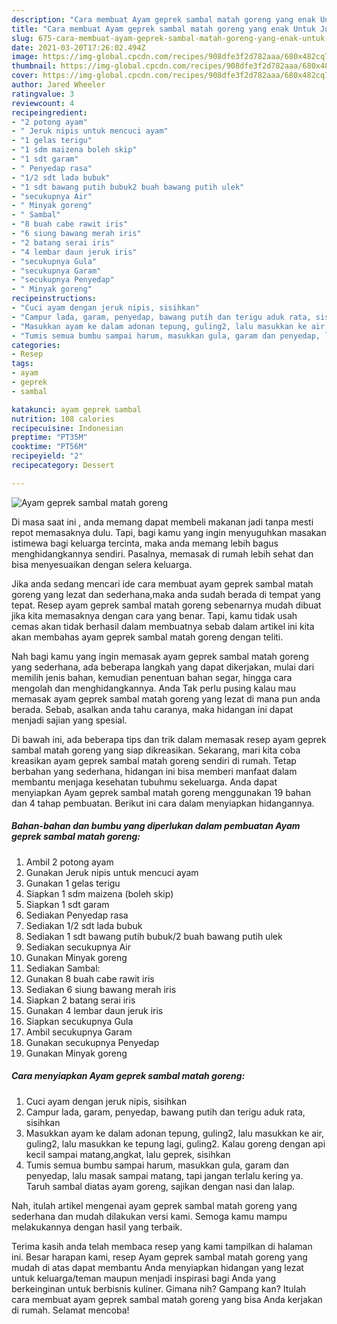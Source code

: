 ```yaml
---
description: "Cara membuat Ayam geprek sambal matah goreng yang enak Untuk Jualan"
title: "Cara membuat Ayam geprek sambal matah goreng yang enak Untuk Jualan"
slug: 675-cara-membuat-ayam-geprek-sambal-matah-goreng-yang-enak-untuk-jualan
date: 2021-03-20T17:26:02.494Z
image: https://img-global.cpcdn.com/recipes/908dfe3f2d782aaa/680x482cq70/ayam-geprek-sambal-matah-goreng-foto-resep-utama.jpg
thumbnail: https://img-global.cpcdn.com/recipes/908dfe3f2d782aaa/680x482cq70/ayam-geprek-sambal-matah-goreng-foto-resep-utama.jpg
cover: https://img-global.cpcdn.com/recipes/908dfe3f2d782aaa/680x482cq70/ayam-geprek-sambal-matah-goreng-foto-resep-utama.jpg
author: Jared Wheeler
ratingvalue: 3
reviewcount: 4
recipeingredient:
- "2 potong ayam"
- " Jeruk nipis untuk mencuci ayam"
- "1 gelas terigu"
- "1 sdm maizena boleh skip"
- "1 sdt garam"
- " Penyedap rasa"
- "1/2 sdt lada bubuk"
- "1 sdt bawang putih bubuk2 buah bawang putih ulek"
- "secukupnya Air"
- " Minyak goreng"
- " Sambal"
- "8 buah cabe rawit iris"
- "6 siung bawang merah iris"
- "2 batang serai iris"
- "4 lembar daun jeruk iris"
- "secukupnya Gula"
- "secukupnya Garam"
- "secukupnya Penyedap"
- " Minyak goreng"
recipeinstructions:
- "Cuci ayam dengan jeruk nipis, sisihkan"
- "Campur lada, garam, penyedap, bawang putih dan terigu aduk rata, sisihkan"
- "Masukkan ayam ke dalam adonan tepung, guling2, lalu masukkan ke air, guling2, lalu masukkan ke tepung lagi, guling2. Kalau goreng dengan api kecil sampai matang,angkat, lalu geprek, sisihkan"
- "Tumis semua bumbu sampai harum, masukkan gula, garam dan penyedap, lalu masak sampai matang, tapi jangan terlalu kering ya. Taruh sambal diatas ayam goreng, sajikan dengan nasi dan lalap."
categories:
- Resep
tags:
- ayam
- geprek
- sambal

katakunci: ayam geprek sambal 
nutrition: 108 calories
recipecuisine: Indonesian
preptime: "PT35M"
cooktime: "PT56M"
recipeyield: "2"
recipecategory: Dessert

---
```



![Ayam geprek sambal matah goreng](https://img-global.cpcdn.com/recipes/908dfe3f2d782aaa/680x482cq70/ayam-geprek-sambal-matah-goreng-foto-resep-utama.jpg)

Di masa  saat ini , anda memang dapat membeli makanan jadi tanpa mesti repot memasaknya dulu. Tapi, bagi kamu yang ingin menyuguhkan masakan istimewa bagi keluarga tercinta, maka anda memang lebih bagus menghidangkannya sendiri. Pasalnya, memasak di rumah lebih sehat dan bisa menyesuaikan dengan selera keluarga.

Jika anda sedang mencari ide cara membuat ayam geprek sambal matah goreng yang lezat dan sederhana,maka anda sudah berada di tempat yang tepat. Resep ayam geprek sambal matah goreng  sebenarnya mudah dibuat jika kita memasaknya dengan cara yang benar. Tapi, kamu tidak usah cemas akan tidak berhasil dalam membuatnya 
sebab dalam artikel ini kita akan membahas ayam geprek sambal matah goreng dengan teliti.  



Nah bagi kamu yang ingin memasak ayam geprek sambal matah goreng yang sederhana, ada beberapa langkah yang dapat dikerjakan, mulai dari memilih jenis bahan, kemudian penentuan bahan segar, hingga cara mengolah dan menghidangkannya. Anda Tak perlu pusing kalau mau memasak ayam geprek sambal matah goreng yang lezat di mana pun anda berada. Sebab, asalkan anda  tahu caranya, maka hidangan ini dapat menjadi sajian yang spesial.

Di bawah ini, ada beberapa tips dan trik dalam memasak resep ayam geprek sambal matah goreng yang siap dikreasikan. Sekarang, mari kita coba kreasikan ayam geprek sambal matah goreng sendiri di rumah. Tetap berbahan yang sederhana, hidangan ini bisa memberi manfaat dalam membantu menjaga kesehatan tubuhmu sekeluarga. Anda dapat menyiapkan Ayam geprek sambal matah goreng menggunakan 19 bahan dan 4 tahap pembuatan. Berikut ini cara dalam menyiapkan hidangannya.

<!--inarticleads1-->

##### Bahan-bahan dan bumbu yang diperlukan dalam pembuatan Ayam geprek sambal matah goreng:

1. Ambil 2 potong ayam
1. Gunakan  Jeruk nipis untuk mencuci ayam
1. Gunakan 1 gelas terigu
1. Siapkan 1 sdm maizena (boleh skip)
1. Siapkan 1 sdt garam
1. Sediakan  Penyedap rasa
1. Sediakan 1/2 sdt lada bubuk
1. Sediakan 1 sdt bawang putih bubuk/2 buah bawang putih ulek
1. Sediakan secukupnya Air
1. Gunakan  Minyak goreng
1. Sediakan  Sambal:
1. Gunakan 8 buah cabe rawit iris
1. Sediakan 6 siung bawang merah iris
1. Siapkan 2 batang serai iris
1. Gunakan 4 lembar daun jeruk iris
1. Siapkan secukupnya Gula
1. Ambil secukupnya Garam
1. Gunakan secukupnya Penyedap
1. Gunakan  Minyak goreng




<!--inarticleads2-->

##### Cara menyiapkan Ayam geprek sambal matah goreng:

1. Cuci ayam dengan jeruk nipis, sisihkan
1. Campur lada, garam, penyedap, bawang putih dan terigu aduk rata, sisihkan
1. Masukkan ayam ke dalam adonan tepung, guling2, lalu masukkan ke air, guling2, lalu masukkan ke tepung lagi, guling2. Kalau goreng dengan api kecil sampai matang,angkat, lalu geprek, sisihkan
1. Tumis semua bumbu sampai harum, masukkan gula, garam dan penyedap, lalu masak sampai matang, tapi jangan terlalu kering ya. Taruh sambal diatas ayam goreng, sajikan dengan nasi dan lalap.




Nah, itulah artikel mengenai  ayam geprek sambal matah goreng  yang sederhana dan mudah dilakukan versi kami. Semoga kamu mampu melakukannya dengan hasil yang terbaik. 

Terima kasih anda telah membaca resep yang kami tampilkan di halaman ini. Besar harapan kami, resep  Ayam geprek sambal matah goreng yang mudah di atas dapat membantu Anda menyiapkan hidangan yang lezat untuk keluarga/teman maupun menjadi inspirasi bagi Anda yang berkeinginan untuk berbisnis kuliner. Gimana nih? Gampang kan? Itulah cara membuat ayam geprek sambal matah goreng yang bisa Anda kerjakan di rumah. Selamat mencoba!

